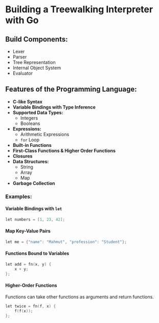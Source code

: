 # Building a Treewalking Interpreter with Go

## Build Components:
- Lexer
- Parser
- Tree Representation
- Internal Object System
- Evaluator

## Features of the Programming Language:

- **C-like Syntax**
- **Variable Bindings with Type Inference**
- **Supported Data Types:**
  - Integers
  - Booleans
- **Expressions:**
  - Arithmetic Expressions
  - `for` Loop
- **Built-in Functions**
- **First-Class Functions & Higher Order Functions**
- **Closures**
- **Data Structures:**
  - String
  - Array
  - Map
- **Garbage Collection**

### Examples:

#### Variable Bindings with `let`
```go
let numbers = [1, 23, 42];
```

#### Map Key-Value Pairs
```go
let me = {"name": "Mahmut", "profession": "Student"};
```

#### Functions Bound to Variables
```go
let add = fn(x, y) {
    x + y;
};
```

#### Higher-Order Functions
Functions can take other functions as arguments and return functions.
```go
let twice = fn(f, x) {
    f(f(x));
};
```



